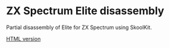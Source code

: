 # ZX Spectrum Elite disassembly

Partial disassembly of Elite for ZX Spectrum using SkoolKit.

[HTML version](html/elite/index.html)
